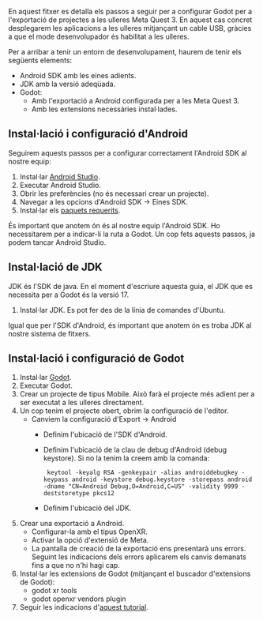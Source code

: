 En aquest fitxer es detalla els passos a seguir per a configurar Godot per a l'exportació de projectes a les ulleres Meta Quest 3.
En aquest cas concret desplegarem les aplicacions a les ulleres mitjançant un cable USB, gràcies a que el mode desenvolupador és habilitat a les ulleres.

Per a arribar a tenir un entorn de desenvolupament, haurem de tenir els següents elements:

- Android SDK amb les eines adients.
- JDK amb la versió adeqüada.
- Godot:
    - Amb l'exportació a Android configurada per a les Meta Quest 3.
    - Amb les extensions necessàries instal·lades.
 
## Instal·lació i configuració d'Android

Seguirem aquests passos per a configurar correctament l'Android SDK al nostre equip:

1. Instal·lar [Android Studio](https://developer.android.com/studio).
2. Executar Android Studio.
3. Obrir les preferències (no és necessari crear un projecte).
4. Navegar a les opcions d'Android SDK -> Eines SDK.
5. Instal·lar els [paquets requerits](https://developer.android.com/studio/intro/update#required).

És important que anotem ón és al nostre equip l'Android SDK. Ho necessitarem per a indicar-li la ruta a Godot.
Un cop fets aquests passos, ja podem tancar Android Studio.

## Instal·lació de JDK

JDK és l'SDK de java. En el moment d'escriure aquesta guia, el JDK que es necessita per a Godot és la versió 17.

1. Instal·lar JDK. Es pot fer des de la línia de comandes d'Ubuntu.

Igual que per l'SDK d'Android, és important que anotem ón es troba JDK al nostre sistema de fitxers.

## Instal·lació i configuració de Godot

1. Instal·lar [Godot](https://godotengine.org/).
2. Executar Godot.
3. Crear un projecte de tipus Mobile. Això farà el projecte més adient per a ser executat a les ulleres directament.
4. Un cop tenim el projecte obert, obrim la configuració de l'editor.
    - Canviem la configuració d'Export -> Android
       - Definim l'ubicació de l'SDK d'Android.
       - Definim l'ubicació de la clau de debug d'Android (debug keystore). Si no la tenim la creem amb la comanda:
      
              keytool -keyalg RSA -genkeypair -alias androiddebugkey -keypass android -keystore debug.keystore -storepass android -dname "CN=Android Debug,O=Android,C=US" -validity 9999 -deststoretype pkcs12
       - Definim l'ubicació del JDK.
5. Crear una exportació a Android.
    - Configurar-la amb el tipus OpenXR.
    - Activar la opció d'extensió de Meta.
    - La pantalla de creació de la exportació ens presentarà uns errors. Seguint les indicacions dels errors aplicarem els canvis demanats fins a que no n'hi hagi cap.
6. Instal·lar les extensions de Godot (mitjançant el buscador d'extensions de Godot):
    - godot xr tools
    - godot openxr vendors plugin
7. Seguir les indicacions d'[aquest tutorial](https://docs.godotengine.org/en/stable/tutorials/xr/setting_up_xr.html).
